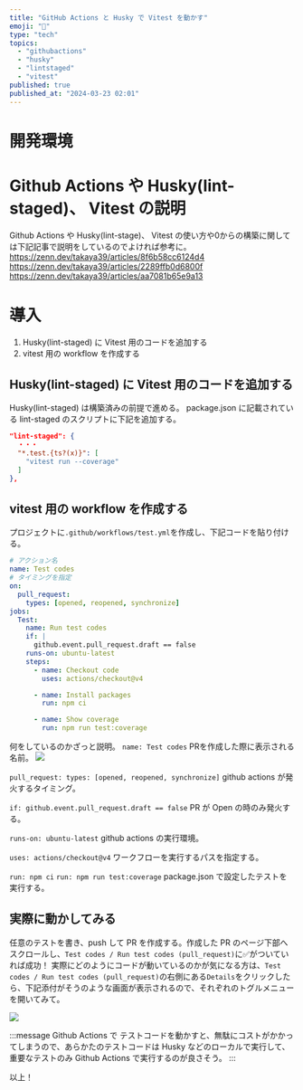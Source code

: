 ```yaml
---
title: "GitHub Actions と Husky で Vitest を動かす"
emoji: "🍣"
type: "tech"
topics:
  - "githubactions"
  - "husky"
  - "lintstaged"
  - "vitest"
published: true
published_at: "2024-03-23 02:01"
---
```


# 開発環境
# Github Actions や Husky(lint-staged)、 Vitest の説明
Github Actions や Husky(lint-stage)、 Vitest の使い方や0からの構築に関しては下記記事で説明をしているのでよければ参考に。
https://zenn.dev/takaya39/articles/8f6b58cc6124d4
https://zenn.dev/takaya39/articles/2289ffb0d6800f
https://zenn.dev/takaya39/articles/aa7081b65e9a13
# 導入
1. Husky(lint-staged) に Vitest 用のコードを追加する
2. vitest 用の workflow を作成する
## Husky(lint-staged) に Vitest 用のコードを追加する
Husky(lint-staged) は構築済みの前提で進める。
package.json に記載されている lint-staged のスクリプトに下記を追加する。
```json
"lint-staged": {
  ・・・
  "*.test.{ts?(x)}": [
    "vitest run --coverage"
  ]
},
```
## vitest 用の workflow を作成する
プロジェクトに`.github/workflows/test.yml`を作成し、下記コードを貼り付ける。
```yml
# アクション名
name: Test codes
# タイミングを指定
on:
  pull_request:
    types: [opened, reopened, synchronize]
jobs:
  Test:
    name: Run test codes
    if: |
      github.event.pull_request.draft == false
    runs-on: ubuntu-latest
    steps:
      - name: Checkout code
        uses: actions/checkout@v4

      - name: Install packages
        run: npm ci

      - name: Show coverage
        run: npm run test:coverage
```
何をしているのかざっと説明。
`name: Test codes`
PRを作成した際に表示される名前。
![](https://storage.googleapis.com/zenn-user-upload/afe848d5d6a0-20240316.png)

`pull_request: types: [opened, reopened, synchronize]`
github actions が発火するタイミング。

`if: github.event.pull_request.draft == false`
PR が Open の時のみ発火する。

`runs-on: ubuntu-latest`
github actions の実行環境。

`uses: actions/checkout@v4`
ワークフローを実行するパスを指定する。

`run: npm ci`
`run: npm run test:coverage`
package.json で設定したテストを実行する。

## 実際に動かしてみる
任意のテストを書き、push して PR を作成する。作成した PR のページ下部へスクロールし、`Test codes / Run test codes (pull_request)`に✅がついていれば成功！
実際にどのようにコードが動いているのかが気になる方は、`Test codes / Run test codes (pull_request)`の右側にある`Details`をクリックしたら、下記添付がそうのような画面が表示されるので、それぞれのトグルメニューを開いてみて。

![](https://storage.googleapis.com/zenn-user-upload/0c7f7565f0b7-20240316.png)

:::message
Github Actions で テストコードを動かすと、無駄にコストがかかってしまうので、あらかたのテストコードは Husky などのローカルで実行して、重要なテストのみ Github Actions で実行するのが良さそう。
:::

以上！